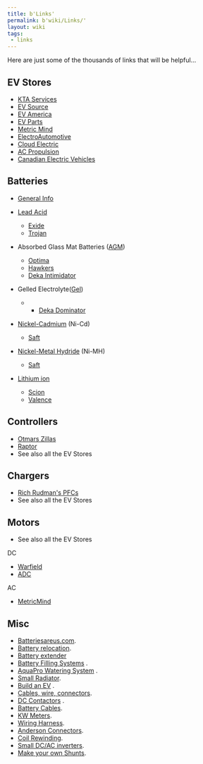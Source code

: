 ```yaml
---
title: b'Links'
permalink: b'wiki/Links/'
layout: wiki
tags:
 - links
---
```


Here are just some of the thousands of links that will be helpful...

EV Stores
---------

-   [KTA Services](http://www.kta-ev.com)
-   [EV Source](http://www.evsource.com)
-   [EV America](http://www.ev-america.com)
-   [EV Parts](http://www.evparts.com/)
-   [Metric Mind](http://www.metricmind.com/index1.htm)
-   [ElectroAutomotive](http://electroauto.com/)
-   [Cloud Electric](http://www.cloudelectric.com/)
-   [AC Propulsion](http://acpropulsion.com/)
-   [Canadian Electric Vehicles](http://www.canev.com/)

Batteries
---------

-   [General
    Info](http://www.thermoanalytics.com/support/publications/batterytypesdoc.html)
-   [Lead Acid](/wiki/Lead_Acid "wikilink")
    -   [Exide](http://www.exideworld.com/)
    -   [Trojan](http://www.trojanbattery.com)
-   Absorbed Glass Mat Batteries ([AGM](/wiki/AGM "wikilink"))
    -   [Optima](http://www.remybattery.com/)
    -   [Hawkers](http://www.enersysreservepower.com/)
    -   [Deka Intimidator](http://www.eastpenn-deka.com/)
-   Gelled Electrolyte([Gel](/wiki/Gel "wikilink"))
    -   -   [Deka Dominator](http://www.eastpenn-deka.com/)

-   [Nickel-Cadmium](/wiki/Nickel-Cadmium "wikilink") (Ni-Cd)
    -   [Saft](http://www.saftbatteries.com/)
-   [Nickel-Metal Hydride](/wiki/Nickel-Metal_Hydride "wikilink") (Ni-MH)
    -   [Saft](http://www.saftbatteries.com/)
-   [Lithium ion](/wiki/Lithium_ion "wikilink")
    -   [Scion](http://www.sionpower.com/)
    -   [Valence](http://www.valence.com/)

Controllers
-----------

-   [Otmars Zillas](http://www.cafeelectric.com/)
-   [Raptor](http://www.dcpowersystems.com/)
-   See also all the EV Stores

Chargers
--------

-   [Rich Rudman's PFCs](http://www.manzanitamicro.com/)
-   See also all the EV Stores

Motors
------

-   See also all the EV Stores

DC

-   [Warfield](http://www.warfieldelectric.com)
-   [ADC](http://www.adcmotors.com)

AC

-   [MetricMind](http://www.metricmind.com/index1.htm)

Misc
----

-   [Batteriesareus.com](http://www.batteriesareus.com).
-   [Battery
    relocation](http://www.timskelton.com/lightning/race_prep/weight/battery_relocate.htm).
-   [Battery extender](http://www.sfxperformance.com/parts/AUM9202.htm)
-   [Battery Filling Systems](http://www.batteryfillingsystems.com/) .
-   [AquaPro Watering System](http://www.aquapro.net/index.html) .
-   [Small Radiator](http://www.aquastealth.com/).
-   [Build an EV](http://www.evadc.org/build_an_ev.html) .
-   [Cables, wire, connectors](http://www.quickcable.com/).
-   [DC Contactors](http://www.curtisinst.com/) .
-   [Battery Cables](http://www.eastpenn-deka.com).
-   [KW Meters](http://www.hialeahmeter.com/).
-   [Wiring Harness](http://kwikwire.com/).
-   [Anderson Connectors](http://www.powerwerx.com/).
-   [Coil Rewinding](http://www.qsl.net/ki7cx/Coilrewind.htm).
-   [Small DC/AC
    inverters](http://www.zbattery.com/zbattery/aed75.html).
-   [Make your own
    Shunts](http://www.uoguelph.ca/~antoon/gadgets/shunts/shunts.html).
